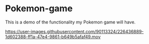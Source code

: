 # Pokemon-game
This is a demo of the functionality my Pokemon game will have. 




https://user-images.githubusercontent.com/90113324/226436889-1d602388-ff1a-47e4-9861-b649b5afaf49.mov

